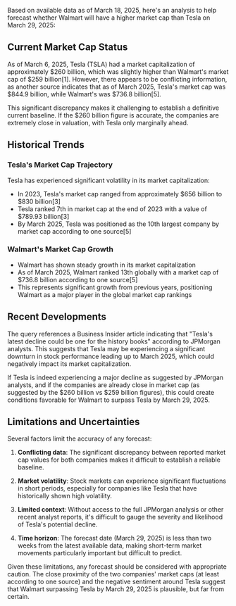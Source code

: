 Based on available data as of March 18, 2025, here's an analysis to help forecast whether Walmart will have a higher market cap than Tesla on March 29, 2025:

## Current Market Cap Status

As of March 6, 2025, Tesla (TSLA) had a market capitalization of approximately $260 billion, which was slightly higher than Walmart's market cap of $259 billion[1]. However, there appears to be conflicting information, as another source indicates that as of March 2025, Tesla's market cap was $844.9 billion, while Walmart's was $736.8 billion[5].

This significant discrepancy makes it challenging to establish a definitive current baseline. If the $260 billion figure is accurate, the companies are extremely close in valuation, with Tesla only marginally ahead.

## Historical Trends

### Tesla's Market Cap Trajectory

Tesla has experienced significant volatility in its market capitalization:
- In 2023, Tesla's market cap ranged from approximately $656 billion to $830 billion[3]
- Tesla ranked 7th in market cap at the end of 2023 with a value of $789.93 billion[3]
- By March 2025, Tesla was positioned as the 10th largest company by market cap according to one source[5]

### Walmart's Market Cap Growth

- Walmart has shown steady growth in its market capitalization
- As of March 2025, Walmart ranked 13th globally with a market cap of $736.8 billion according to one source[5]
- This represents significant growth from previous years, positioning Walmart as a major player in the global market cap rankings

## Recent Developments

The query references a Business Insider article indicating that "Tesla's latest decline could be one for the history books" according to JPMorgan analysts. This suggests that Tesla may be experiencing a significant downturn in stock performance leading up to March 2025, which could negatively impact its market capitalization.

If Tesla is indeed experiencing a major decline as suggested by JPMorgan analysts, and if the companies are already close in market cap (as suggested by the $260 billion vs $259 billion figures), this could create conditions favorable for Walmart to surpass Tesla by March 29, 2025.

## Limitations and Uncertainties

Several factors limit the accuracy of any forecast:

1. **Conflicting data**: The significant discrepancy between reported market cap values for both companies makes it difficult to establish a reliable baseline.

2. **Market volatility**: Stock markets can experience significant fluctuations in short periods, especially for companies like Tesla that have historically shown high volatility.

3. **Limited context**: Without access to the full JPMorgan analysis or other recent analyst reports, it's difficult to gauge the severity and likelihood of Tesla's potential decline.

4. **Time horizon**: The forecast date (March 29, 2025) is less than two weeks from the latest available data, making short-term market movements particularly important but difficult to predict.

Given these limitations, any forecast should be considered with appropriate caution. The close proximity of the two companies' market caps (at least according to one source) and the negative sentiment around Tesla suggest that Walmart surpassing Tesla by March 29, 2025 is plausible, but far from certain.
